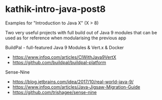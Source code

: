 # kathik-intro-java-post8
Examples for "Introduction to Java X" (X > 8)

Two very useful projects with full build out of Java 9 modules that can
be used as for reference when modularising the previous app

BuildPal - full-featured Java 9 Modules & Vert.x & Docker

* https://www.infoq.com/articles/CIWithJava9VertX
* https://github.com/buildpal/buildpal-platform

Sense-Nine

* https://blog.jetbrains.com/idea/2017/10/real-world-java-9/
* https://www.infoq.com/articles/Java-Jigsaw-Migration-Guide
* https://github.com/trishagee/sense-nine